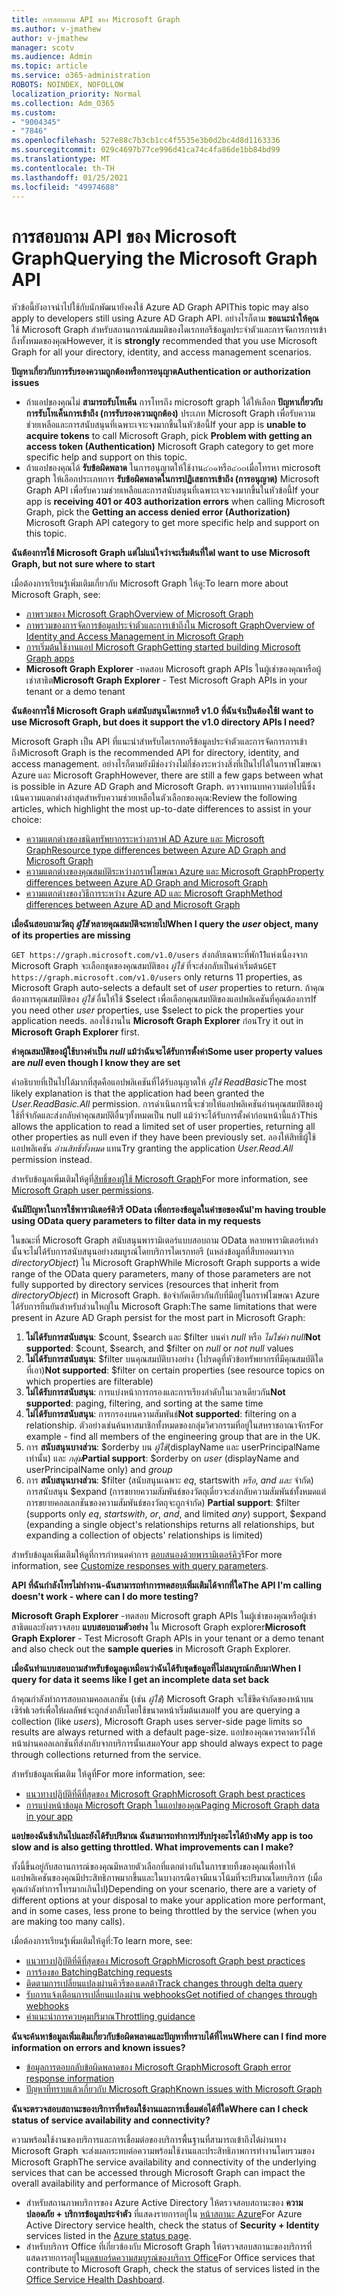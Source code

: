 ```yaml
---
title: การสอบถาม API ของ Microsoft Graph
ms.author: v-jmathew
author: v-jmathew
manager: scotv
ms.audience: Admin
ms.topic: article
ms.service: o365-administration
ROBOTS: NOINDEX, NOFOLLOW
localization_priority: Normal
ms.collection: Adm_O365
ms.custom:
- "9004345"
- "7846"
ms.openlocfilehash: 527e88c7b3cb1cc4f5535e3b0d2bc4d8d1163336
ms.sourcegitcommit: 029c4697b77ce996d41ca74c4fa86de1bb84bd99
ms.translationtype: MT
ms.contentlocale: th-TH
ms.lasthandoff: 01/25/2021
ms.locfileid: "49974688"
---
```

# <a name="querying-the-microsoft-graph-api"></a><span data-ttu-id="75608-102">การสอบถาม API ของ Microsoft Graph</span><span class="sxs-lookup"><span data-stu-id="75608-102">Querying the Microsoft Graph API</span></span>

<span data-ttu-id="75608-103">หัวข้อนี้ยังอาจนำไปใช้กับนักพัฒนายังคงใช้ Azure AD Graph API</span><span class="sxs-lookup"><span data-stu-id="75608-103">This topic may also apply to developers still using Azure AD Graph API.</span></span> <span data-ttu-id="75608-104">อย่างไรก็ตาม **ขอแนะนำให้คุณ** ใช้ Microsoft Graph สำหรับสถานการณ์สมมติของไดเรกทอรีข้อมูลประจำตัวและการจัดการการเข้าถึงทั้งหมดของคุณ</span><span class="sxs-lookup"><span data-stu-id="75608-104">However, it is **strongly** recommended that you use Microsoft Graph for all your directory, identity, and access management scenarios.</span></span>

<span data-ttu-id="75608-105">**ปัญหาเกี่ยวกับการรับรองความถูกต้องหรือการอนุญาต**</span><span class="sxs-lookup"><span data-stu-id="75608-105">**Authentication or authorization issues**</span></span>

- <span data-ttu-id="75608-106">ถ้าแอปของคุณไม่ **สามารถรับโทเค็น** การโทรถึง microsoft graph ได้ให้เลือก **ปัญหาเกี่ยวกับการรับโทเค็นการเข้าถึง (การรับรองความถูกต้อง)** ประเภท Microsoft Graph เพื่อรับความช่วยเหลือและการสนับสนุนที่เฉพาะเจาะจงมากขึ้นในหัวข้อนี้</span><span class="sxs-lookup"><span data-stu-id="75608-106">If your app is **unable to acquire tokens** to call Microsoft Graph, pick **Problem with getting an access token (Authentication)** Microsoft Graph category to get more specific help and support on this topic.</span></span>
- <span data-ttu-id="75608-107">ถ้าแอปของคุณได้ **รับข้อผิดพลาด** ในการอนุญาตให้ใช้งาน๔๐๑หรือ๔๐๓เมื่อโทรหา microsoft graph ให้เลือกประเภทการ **รับข้อผิดพลาดในการปฏิเสธการเข้าถึง (การอนุญาต)** Microsoft Graph API เพื่อรับความช่วยเหลือและการสนับสนุนที่เฉพาะเจาะจงมากขึ้นในหัวข้อนี้</span><span class="sxs-lookup"><span data-stu-id="75608-107">If your app is **receiving 401 or 403 authorization errors** when calling Microsoft Graph, pick the **Getting an access denied error (Authorization)** Microsoft Graph API category to get more specific help and support on this topic.</span></span>

<span data-ttu-id="75608-108">**ฉันต้องการใช้ Microsoft Graph แต่ไม่แน่ใจว่าจะเริ่มต้นที่ใด**</span><span class="sxs-lookup"><span data-stu-id="75608-108">**I want to use Microsoft Graph, but not sure where to start**</span></span>

<span data-ttu-id="75608-109">เมื่อต้องการเรียนรู้เพิ่มเติมเกี่ยวกับ Microsoft Graph ให้ดู:</span><span class="sxs-lookup"><span data-stu-id="75608-109">To learn more about Microsoft Graph, see:</span></span>

- [<span data-ttu-id="75608-110">ภาพรวมของ Microsoft Graph</span><span class="sxs-lookup"><span data-stu-id="75608-110">Overview of Microsoft Graph</span></span>](https://docs.microsoft.com/graph/overview)
- [<span data-ttu-id="75608-111">ภาพรวมของการจัดการข้อมูลประจำตัวและการเข้าถึงใน Microsoft Graph</span><span class="sxs-lookup"><span data-stu-id="75608-111">Overview of Identity and Access Management in Microsoft Graph</span></span>](https://docs.microsoft.com/graph/azuread-identity-access-management-concept-overview)
- [<span data-ttu-id="75608-112">การเริ่มต้นใช้งานแอป Microsoft Graph</span><span class="sxs-lookup"><span data-stu-id="75608-112">Getting started building Microsoft Graph apps</span></span>](https://docs.microsoft.com/graph/)
- <span data-ttu-id="75608-113">**Microsoft Graph Explorer** -ทดสอบ Microsoft graph APIs ในผู้เช่าของคุณหรือผู้เช่าสาธิต</span><span class="sxs-lookup"><span data-stu-id="75608-113">**Microsoft Graph Explorer** - Test Microsoft Graph APIs in your tenant or a demo tenant</span></span>

<span data-ttu-id="75608-114">**ฉันต้องการใช้ Microsoft Graph แต่สนับสนุนไดเรกทอรี v1.0 ที่ฉันจำเป็นต้องใช้**</span><span class="sxs-lookup"><span data-stu-id="75608-114">**I want to use Microsoft Graph, but does it support the v1.0 directory APIs I need?**</span></span>

<span data-ttu-id="75608-115">Microsoft Graph เป็น API ที่แนะนำสำหรับไดเรกทอรีข้อมูลประจำตัวและการจัดการการเข้าถึง</span><span class="sxs-lookup"><span data-stu-id="75608-115">Microsoft Graph is the recommended API for directory, identity, and access management.</span></span> <span data-ttu-id="75608-116">อย่างไรก็ตามยังมีช่องว่างไม่กี่ช่องระหว่างสิ่งที่เป็นไปได้ในกราฟโฆษณา Azure และ Microsoft Graph</span><span class="sxs-lookup"><span data-stu-id="75608-116">However, there are still a few gaps between what is possible in Azure AD Graph and Microsoft Graph.</span></span> <span data-ttu-id="75608-117">ตรวจทานบทความต่อไปนี้ซึ่งเน้นความแตกต่างล่าสุดสำหรับความช่วยเหลือในตัวเลือกของคุณ:</span><span class="sxs-lookup"><span data-stu-id="75608-117">Review the following articles, which highlight the most up-to-date differences to assist in your choice:</span></span>

- [<span data-ttu-id="75608-118">ความแตกต่างของชนิดทรัพยากรระหว่างกราฟ AD Azure และ Microsoft Graph</span><span class="sxs-lookup"><span data-stu-id="75608-118">Resource type differences between Azure AD Graph and Microsoft Graph</span></span>](https://docs.microsoft.com/graph/migrate-azure-ad-graph-resource-differences)
- [<span data-ttu-id="75608-119">ความแตกต่างของคุณสมบัติระหว่างกราฟโฆษณา Azure และ Microsoft Graph</span><span class="sxs-lookup"><span data-stu-id="75608-119">Property differences between Azure AD Graph and Microsoft Graph</span></span>](https://docs.microsoft.com/graph/migrate-azure-ad-graph-property-differences)
- [<span data-ttu-id="75608-120">ความแตกต่างของวิธีการระหว่าง Azure AD และ Microsoft Graph</span><span class="sxs-lookup"><span data-stu-id="75608-120">Method differences between Azure AD and Microsoft Graph</span></span>](https://docs.microsoft.com/graph/migrate-azure-ad-graph-method-differences)

<span data-ttu-id="75608-121">**เมื่อฉันสอบถามวัตถุ *ผู้ใช้* หลายคุณสมบัติจะหายไป**</span><span class="sxs-lookup"><span data-stu-id="75608-121">**When I query the *user* object, many of its properties are missing**</span></span>

<span data-ttu-id="75608-122">`GET https://graph.microsoft.com/v1.0/users` ส่งกลับเฉพาะที่พัก11แห่งเนื่องจาก Microsoft Graph จะเลือกชุดของคุณสมบัติของ *ผู้ใช้* ที่จะส่งกลับเป็นค่าเริ่มต้น</span><span class="sxs-lookup"><span data-stu-id="75608-122">`GET https://graph.microsoft.com/v1.0/users` only returns 11 properties, as Microsoft Graph auto-selects a default set of *user* properties to return.</span></span> <span data-ttu-id="75608-123">ถ้าคุณต้องการคุณสมบัติของ *ผู้ใช้* อื่นให้ใช้ $select เพื่อเลือกคุณสมบัติของแอปพลิเคชันที่คุณต้องการ</span><span class="sxs-lookup"><span data-stu-id="75608-123">If you need other *user* properties, use $select to pick the properties your application needs.</span></span> <span data-ttu-id="75608-124">ลองใช้งานใน **Microsoft Graph Explorer** ก่อน</span><span class="sxs-lookup"><span data-stu-id="75608-124">Try it out in **Microsoft Graph Explorer** first.</span></span>

<span data-ttu-id="75608-125">**ค่าคุณสมบัติของผู้ใช้บางค่าเป็น *null* แม้ว่าฉันจะได้รับการตั้งค่า**</span><span class="sxs-lookup"><span data-stu-id="75608-125">**Some user property values are *null* even though I know they are set**</span></span>

<span data-ttu-id="75608-126">คำอธิบายที่เป็นไปได้มากที่สุดคือแอปพลิเคชันที่ได้รับอนุญาตให้ *ผู้ใช้ ReadBasic*</span><span class="sxs-lookup"><span data-stu-id="75608-126">The most likely explanation is that the application had been granted the *User.ReadBasic.All* permission.</span></span> <span data-ttu-id="75608-127">การดำเนินการนี้จะช่วยให้แอปพลิเคชันอ่านคุณสมบัติของผู้ใช้ที่จำกัดและส่งกลับค่าคุณสมบัติอื่นๆทั้งหมดเป็น null แม้ว่าจะได้รับการตั้งค่าก่อนหน้านี้แล้ว</span><span class="sxs-lookup"><span data-stu-id="75608-127">This allows the application to read a limited set of user properties, returning all other properties as null even if they have been previously set.</span></span> <span data-ttu-id="75608-128">ลองให้สิทธิ์ผู้ใช้แอปพลิเคชัน *อ่านสิทธิ์ทั้งหมด* แทน</span><span class="sxs-lookup"><span data-stu-id="75608-128">Try granting the application *User.Read.All* permission instead.</span></span>

<span data-ttu-id="75608-129">สำหรับข้อมูลเพิ่มเติมให้ดูที่[สิทธิ์ของผู้ใช้ Microsoft Graph](https://docs.microsoft.com/graph/permissions-reference#user-permissions)</span><span class="sxs-lookup"><span data-stu-id="75608-129">For more information, see [Microsoft Graph user permissions](https://docs.microsoft.com/graph/permissions-reference#user-permissions).</span></span>

<span data-ttu-id="75608-130">**ฉันมีปัญหาในการใช้พารามิเตอร์คิวรี OData เพื่อกรองข้อมูลในคำขอของฉัน**</span><span class="sxs-lookup"><span data-stu-id="75608-130">**I'm having trouble using OData query parameters to filter data in my requests**</span></span>

<span data-ttu-id="75608-131">ในขณะที่ Microsoft Graph สนับสนุนพารามิเตอร์แบบสอบถาม OData หลายพารามิเตอร์เหล่านั้นจะไม่ได้รับการสนับสนุนอย่างสมบูรณ์โดยบริการไดเรกทอรี (แหล่งข้อมูลที่สืบทอดมาจาก *directoryObject*) ใน Microsoft Graph</span><span class="sxs-lookup"><span data-stu-id="75608-131">While Microsoft Graph supports a wide range of the OData query parameters, many of those parameters are not fully supported by directory services (resources that inherit from *directoryObject*) in Microsoft Graph.</span></span> <span data-ttu-id="75608-132">ข้อจำกัดเดียวกันกับที่มีอยู่ในกราฟโฆษณา Azure ได้รับการยืนยันสำหรับส่วนใหญ่ใน Microsoft Graph:</span><span class="sxs-lookup"><span data-stu-id="75608-132">The same limitations that were present in Azure AD Graph persist for the most part in Microsoft Graph:</span></span>

1. <span data-ttu-id="75608-133">**ไม่ได้รับการสนับสนุน**: $count, $search และ $filter บนค่า *null* หรือ *ไม่ใช่ค่า null*</span><span class="sxs-lookup"><span data-stu-id="75608-133">**Not supported**: $count, $search, and $filter on *null* or *not null* values</span></span>
2. <span data-ttu-id="75608-134">**ไม่ได้รับการสนับสนุน**: $filter บนคุณสมบัติบางอย่าง (โปรดดูที่หัวข้อทรัพยากรที่มีคุณสมบัติใดที่เอา)</span><span class="sxs-lookup"><span data-stu-id="75608-134">**Not supported**: $filter on certain properties (see resource topics on which properties are filterable)</span></span>
3. <span data-ttu-id="75608-135">**ไม่ได้รับการสนับสนุน**: การแบ่งหน้าการกรองและการเรียงลำดับในเวลาเดียวกัน</span><span class="sxs-lookup"><span data-stu-id="75608-135">**Not supported**: paging, filtering, and sorting at the same time</span></span>
4. <span data-ttu-id="75608-136">**ไม่ได้รับการสนับสนุน**: การกรองบนความสัมพันธ์</span><span class="sxs-lookup"><span data-stu-id="75608-136">**Not supported**: filtering on a relationship.</span></span> <span data-ttu-id="75608-137">ตัวอย่างเช่นค้นหาสมาชิกทั้งหมดของกลุ่มวิศวกรรมที่อยู่ในสหราชอาณาจักร</span><span class="sxs-lookup"><span data-stu-id="75608-137">For example - find all members of the engineering group that are in the UK.</span></span>
5. <span data-ttu-id="75608-138">การ **สนับสนุนบางส่วน**: $orderby บน *ผู้ใช้*(displayName และ userPrincipalName เท่านั้น) และ *กลุ่ม*</span><span class="sxs-lookup"><span data-stu-id="75608-138">**Partial support**: $orderby on *user* (displayName and userPrincipalName only) and *group*</span></span>
6. <span data-ttu-id="75608-139">การ **สนับสนุนบางส่วน**: $filter (สนับสนุนเฉพาะ *eq*, startswith *หรือ*, *and และ* จำกัด) การสนับสนุน $expand (การขยายความสัมพันธ์ของวัตถุเดี่ยวจะส่งกลับความสัมพันธ์ทั้งหมดแต่การขยายคอลเลกชันของความสัมพันธ์ของวัตถุจะถูกจำกัด) </span><span class="sxs-lookup"><span data-stu-id="75608-139">**Partial support**: $filter (supports only *eq*, *startswith*, *or*, *and*, and limited *any*) support, $expand (expanding a single object's relationships returns all relationships, but expanding a collection of objects' relationships is limited)</span></span>

<span data-ttu-id="75608-140">สำหรับข้อมูลเพิ่มเติมให้ดูที่การกำหนดค่าการ [ตอบสนองด้วยพารามิเตอร์คิว](https://docs.microsoft.com/graph/query-parameters)รี</span><span class="sxs-lookup"><span data-stu-id="75608-140">For more information, see [Customize responses with query parameters](https://docs.microsoft.com/graph/query-parameters).</span></span>

<span data-ttu-id="75608-141">**API ที่ฉันกำลังโทรไม่ทำงาน-ฉันสามารถทำการทดสอบเพิ่มเติมได้จากที่ใด**</span><span class="sxs-lookup"><span data-stu-id="75608-141">**The API I'm calling doesn't work - where can I do more testing?**</span></span>

<span data-ttu-id="75608-142">**Microsoft Graph Explorer** -ทดสอบ Microsoft graph APIs ในผู้เช่าของคุณหรือผู้เช่าสาธิตและยังตรวจสอบ **แบบสอบถามตัวอย่าง** ใน Microsoft Graph explorer</span><span class="sxs-lookup"><span data-stu-id="75608-142">**Microsoft Graph Explorer** - Test Microsoft Graph APIs in your tenant or a demo tenant and also check out the **sample queries** in Microsoft Graph Explorer.</span></span>

<span data-ttu-id="75608-143">**เมื่อฉันทำแบบสอบถามสำหรับข้อมูลดูเหมือนว่าฉันได้รับชุดข้อมูลที่ไม่สมบูรณ์กลับมา**</span><span class="sxs-lookup"><span data-stu-id="75608-143">**When I query for data it seems like I get an incomplete data set back**</span></span>

<span data-ttu-id="75608-144">ถ้าคุณกำลังทำการสอบถามคอลเลกชัน (เช่น *ผู้ใช้*) Microsoft Graph จะใช้ขีดจำกัดของหน้าบนเซิร์ฟเวอร์เพื่อให้ผลลัพธ์จะถูกส่งกลับโดยใช้ขนาดหน้าเริ่มต้นเสมอ</span><span class="sxs-lookup"><span data-stu-id="75608-144">If you are querying a collection (like *users*), Microsoft Graph uses server-side page limits so results are always returned with a default page-size.</span></span> <span data-ttu-id="75608-145">แอปของคุณควรคาดหวังให้หน้าผ่านคอลเลกชันที่ส่งกลับจากบริการนั้นเสมอ</span><span class="sxs-lookup"><span data-stu-id="75608-145">Your app should always expect to page through collections returned from the service.</span></span>

<span data-ttu-id="75608-146">สำหรับข้อมูลเพิ่มเติม ให้ดูที่</span><span class="sxs-lookup"><span data-stu-id="75608-146">For more information, see:</span></span>

- [<span data-ttu-id="75608-147">แนวทางปฏิบัติที่ดีที่สุดของ Microsoft Graph</span><span class="sxs-lookup"><span data-stu-id="75608-147">Microsoft Graph best practices</span></span>](https://docs.microsoft.com/graph/best-practices-concept)
- [<span data-ttu-id="75608-148">การแบ่งหน้าข้อมูล Microsoft Graph ในแอปของคุณ</span><span class="sxs-lookup"><span data-stu-id="75608-148">Paging Microsoft Graph data in your app</span></span>](https://docs.microsoft.com/graph/paging)

<span data-ttu-id="75608-149">**แอปของฉันช้าเกินไปและยังได้รับปริมาณ ฉันสามารถทำการปรับปรุงอะไรได้บ้าง**</span><span class="sxs-lookup"><span data-stu-id="75608-149">**My app is too slow and is also getting throttled. What improvements can I make?**</span></span>

<span data-ttu-id="75608-150">ทั้งนี้ขึ้นอยู่กับสถานการณ์ของคุณมีหลายตัวเลือกที่แตกต่างกันในการขายทิ้งของคุณเพื่อทำให้แอปพลิเคชันของคุณมีประสิทธิภาพมากขึ้นและในบางกรณีอาจมีแนวโน้มที่จะปริมาณโดยบริการ (เมื่อคุณกำลังทำการโทรมากเกินไป)</span><span class="sxs-lookup"><span data-stu-id="75608-150">Depending on your scenario, there are a variety of different options at your disposal to make your application more performant, and in some cases, less prone to being throttled by the service (when you are making too many calls).</span></span>

<span data-ttu-id="75608-151">เมื่อต้องการเรียนรู้เพิ่มเติมให้ดูที่:</span><span class="sxs-lookup"><span data-stu-id="75608-151">To learn more, see:</span></span>

- [<span data-ttu-id="75608-152">แนวทางปฏิบัติที่ดีที่สุดของ Microsoft Graph</span><span class="sxs-lookup"><span data-stu-id="75608-152">Microsoft Graph best practices</span></span>](https://docs.microsoft.com/graph/best-practices-concept)
- [<span data-ttu-id="75608-153">การร้องขอ Batching</span><span class="sxs-lookup"><span data-stu-id="75608-153">Batching requests</span></span>](https://docs.microsoft.com/graph/json-batching)
- [<span data-ttu-id="75608-154">ติดตามการเปลี่ยนแปลงผ่านคิวรีของเดลต้า</span><span class="sxs-lookup"><span data-stu-id="75608-154">Track changes through delta query</span></span>](https://docs.microsoft.com/graph/delta-query-overview)
- [<span data-ttu-id="75608-155">รับการแจ้งเตือนการเปลี่ยนแปลงผ่าน webhooks</span><span class="sxs-lookup"><span data-stu-id="75608-155">Get notified of changes through webhooks</span></span>](https://docs.microsoft.com/graph/webhooks)
- [<span data-ttu-id="75608-156">คำแนะนำการควบคุมปริมาณ</span><span class="sxs-lookup"><span data-stu-id="75608-156">Throttling guidance</span></span>](https://docs.microsoft.com/graph/throttling)

<span data-ttu-id="75608-157">**ฉันจะค้นหาข้อมูลเพิ่มเติมเกี่ยวกับข้อผิดพลาดและปัญหาที่ทราบได้ที่ไหน**</span><span class="sxs-lookup"><span data-stu-id="75608-157">**Where can I find more information on errors and known issues?**</span></span>

- [<span data-ttu-id="75608-158">ข้อมูลการตอบกลับข้อผิดพลาดของ Microsoft Graph</span><span class="sxs-lookup"><span data-stu-id="75608-158">Microsoft Graph error response information</span></span>](https://docs.microsoft.com/graph/errors)
- [<span data-ttu-id="75608-159">ปัญหาที่ทราบแล้วเกี่ยวกับ Microsoft Graph</span><span class="sxs-lookup"><span data-stu-id="75608-159">Known issues with Microsoft Graph</span></span>](https://docs.microsoft.com/graph/known-issues)

<span data-ttu-id="75608-160">**ฉันจะตรวจสอบสถานะของบริการที่พร้อมใช้งานและการเชื่อมต่อได้ที่ใด**</span><span class="sxs-lookup"><span data-stu-id="75608-160">**Where can I check status of service availability and connectivity?**</span></span>

<span data-ttu-id="75608-161">ความพร้อมใช้งานของบริการและการเชื่อมต่อของบริการพื้นฐานที่สามารถเข้าถึงได้ผ่านทาง Microsoft Graph จะส่งผลกระทบต่อความพร้อมใช้งานและประสิทธิภาพการทำงานโดยรวมของ Microsoft Graph</span><span class="sxs-lookup"><span data-stu-id="75608-161">The service availability and connectivity of the underlying services that can be accessed through Microsoft Graph can impact the overall availability and performance of Microsoft Graph.</span></span>

- <span data-ttu-id="75608-162">สำหรับสถานภาพบริการของ Azure Active Directory ให้ตรวจสอบสถานะของ **ความปลอดภัย + บริการข้อมูลประจำตัว** ที่แสดงรายการอยู่ใน [หน้าสถานะ Azure](https://azure.microsoft.com/status/)</span><span class="sxs-lookup"><span data-stu-id="75608-162">For Azure Active Directory service health, check the status of **Security + Identity** services listed in the [Azure status page](https://azure.microsoft.com/status/).</span></span>
- <span data-ttu-id="75608-163">สำหรับบริการ Office ที่เกี่ยวข้องกับ Microsoft Graph ให้ตรวจสอบสถานะของบริการที่แสดงรายการอยู่ใน[แดชบอร์ดความสมบูรณ์ของบริการ Office](https://portal.office.com/adminportal/home#/servicehealth)</span><span class="sxs-lookup"><span data-stu-id="75608-163">For Office services that contribute to Microsoft Graph, check the status of services listed in the [Office Service Health Dashboard](https://portal.office.com/adminportal/home#/servicehealth).</span></span>
